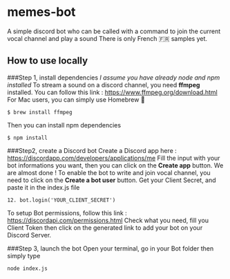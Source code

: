 # memes-bot
A simple discord bot who can be called with a command to join the current vocal channel and play a sound
There is only French 🇫🇷 samples yet.

## How to use locally

###Step 1, install dependencies
*I assume you have already node and npm installed*
To stream a sound on a discord channel, you need **ffmpeg** installed.
You can follow this link : https://www.ffmpeg.org/download.html
For Mac users, you can simply use Homebrew 🍺

    $ brew install ffmpeg
Then you can install npm dependencies

    $ npm install

###Step2, create a Discord bot
Create a Discord app here : https://discordapp.com/developers/applications/me
Fill the input with your bot informations you want, then you can click on the **Create app** button.
We are almost done ! To enable the bot to write and join vocal channel, you need to click on the **Create a bot user** button.
Get your Client Secret, and paste it in the index.js file

    12. bot.login('YOUR_CLIENT_SECRET')

To setup Bot permissions, follow this link : https://discordapi.com/permissions.html
Check what you need, fill you Client Token then click on the generated link to add your bot on your Discord Server.

###Step 3, launch the bot
Open your terminal, go in your Bot folder then simply type

    node index.js
